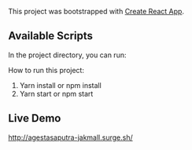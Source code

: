 This project was bootstrapped with [Create React App](https://github.com/facebook/create-react-app).

## Available Scripts

In the project directory, you can run:

How to run this project:

1. Yarn install or npm install
2. Yarn start or npm start


## Live Demo
http://agestasaputra-jakmall.surge.sh/
